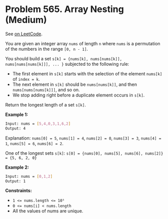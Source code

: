Problem 565. Array Nesting (Medium)
===================================

See [on LeetCode](https://leetcode.com/problems/array-nesting/).

You are given an integer array `nums` of length `n` where `nums` is a permutation of the numbers in the range `[0, n - 1]`.

You should build a set `s[k] = {nums[k], nums[nums[k]], nums[nums[nums[k]]], ... }` subjected to the following rule:

* The first element in `s[k]` starts with the selection of the element `nums[k]` of `index = k`.
* The next element in `s[k]` should be `nums[nums[k]]`, and then `nums[nums[nums[k]]]`, and so on.
* We stop adding right before a duplicate element occurs in `s[k]`.

Return the longest length of a set `s[k]`.

**Example 1:**

```bash
Input: nums = [5,4,0,3,1,6,2]
Output: 4
```

Explanation: 
`nums[0] = 5`, `nums[1] = 4`, `nums[2] = 0`, `nums[3] = 3`, `nums[4] = 1`, `nums[5] = 6`, `nums[6] = 2`.

One of the longest sets `s[k]`:
`s[0] = {nums[0], nums[5], nums[6], nums[2]} = {5, 6, 2, 0}`

**Example 2:**

```bash
Input: nums = [0,1,2]
Output: 1
```

**Constraints:**

* `1 <= nums.length <= 10⁵`
* `0 <= nums[i] < nums.length`
* All the values of nums are unique.
